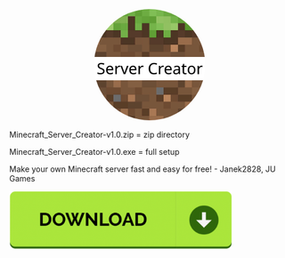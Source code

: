 <center><img src='icon.png' height='200px' style='border-radius: 200px;'/></center>


Minecraft_Server_Creator-v1.0.zip = zip directory

Minecraft_Server_Creator-v1.0.exe = full setup

Make your own Minecraft server fast and easy for free! - Janek2828, JU Games



[<img src="button.png" width="400"/>](https://github.com/Janek2828/Minecraft-Server-Creator)
